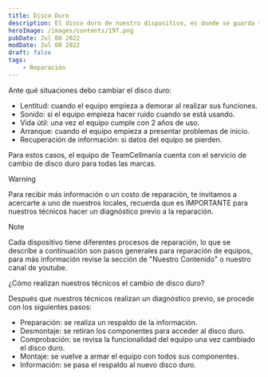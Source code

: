 ```yaml
---
title: Disco Duro 
description: El disco duro de nuestro dispositivo, es donde se guarda toda la información que tenemos incluyendo el sistema con el que funciona nuestro equipo.
heroImage: /images/contents/197.png
pubDate: Jul 08 2022
modDate: Jul 08 2022
draft: false
tags: 
    - Reparación
---
```


Ante qué situaciones debo cambiar el disco duro:

- Lentitud: cuando el equipo empieza a demorar al realizar sus funciones.
- Sonido: si el equipo empieza hacer ruido cuando se está usando.
- Vida útil: una vez el equipo cumple con 2 años de uso.
- Arranque: cuando el equipo empieza a presentar problemas de inicio.
- Recuperación de información: si datos del equipo se pierden.

Para estos casos, el equipo de TeamCellmania cuenta con el servicio de cambio de disco duro para todas las marcas.

> [!WARNING]
> Para recibir más información o un costo de reparación, te invitamos a acercarte a uno de nuestros locales, recuerda que es IMPORTANTE para nuestros técnicos hacer un diagnóstico previo a la reparación.

> [!NOTE]
> Cada dispositivo tiene diferentes procesos de reparación, lo que se describe a continuación son pasos generales para reparación de equipos, para más información revise la sección de \"Nuestro Contenido\" o nuestro canal de youtube.

¿Cómo realizan nuestros técnicos el cambio de disco duro?

Después que nuestros técnicos realizan un diagnóstico previo, se procede con los siguientes pasos:

- Preparación: se realiza un respaldo de la información.
- Desmontaje: se retiran los componentes para acceder al disco duro.
- Comprobación: se revisa la funcionalidad del equipo una vez cambiado el disco duro.
- Montaje: se vuelve a armar el equipo con todos sus componentes.
- Información: se pasa el respaldo al nuevo disco duro.
